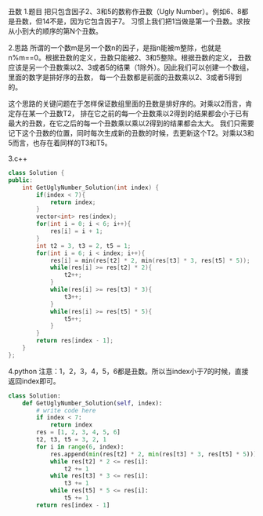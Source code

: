 丑数
1.题目
把只包含因子2、3和5的数称作丑数（Ugly Number）。例如6、8都是丑数，但14不是，因为它包含因子7。 
习惯上我们把1当做是第一个丑数。求按从小到大的顺序的第N个丑数。

2.思路
所谓的一个数m是另一个数n的因子，是指n能被m整除，也就是n%m==0。根据丑数的定义，丑数只能被2、3和5整除。根据丑数的定义，
丑数应该是另一个丑数乘以2、3或者5的结果（1除外）。因此我们可以创建一个数组，里面的数字是排好序的丑数，
每一个丑数都是前面的丑数乘以2、3或者5得到的。

这个思路的关键问题在于怎样保证数组里面的丑数是排好序的。对乘以2而言，肯定存在某一个丑数T2，
排在它之前的每一个丑数乘以2得到的结果都会小于已有最大的丑数，在它之后的每一个丑数乘以乘以2得到的结果都会太大。
我们只需要记下这个丑数的位置，同时每次生成新的丑数的时候，去更新这个T2。对乘以3和5而言，也存在着同样的T3和T5。


3.c++
```c++
class Solution {
public:
    int GetUglyNumber_Solution(int index) {
        if(index < 7){
            return index;
        }
        vector<int> res(index);
        for(int i = 0; i < 6; i++){
            res[i] = i + 1;
        }
        int t2 = 3, t3 = 2, t5 = 1;
        for(int i = 6; i < index; i++){
            res[i] = min(res[t2] * 2, min(res[t3] * 3, res[t5] * 5));
            while(res[i] >= res[t2] * 2){
                t2++;
            }
            while(res[i] >= res[t3] * 3){
                t3++;
            }
            while(res[i] >= res[t5] * 5){
                t5++;
            }
        }
        return res[index - 1];
    }
};
```

4.python
注意：1，2，3，4，5，6都是丑数。所以当index小于7的时候，直接返回index即可。
```python
class Solution:
    def GetUglyNumber_Solution(self, index):
        # write code here
        if index < 7:
            return index
        res = [1, 2, 3, 4, 5, 6]
        t2, t3, t5 = 3, 2, 1
        for i in range(6, index):
            res.append(min(res[t2] * 2, min(res[t3] * 3, res[t5] * 5)))
            while res[t2] * 2 <= res[i]:
                t2 += 1
            while res[t3] * 3 <= res[i]:
                t3 += 1
            while res[t5] * 5 <= res[i]:
                t5 += 1
        return res[index - 1]
```

